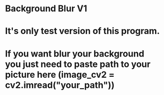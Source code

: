 # Background Blur V1 
# It's only test version of this program.
# If you want blur your background you just need to paste path to your picture here (image_cv2 = cv2.imread("your_path"))
